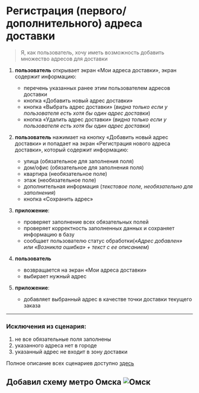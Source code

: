 # Регистрация (первого/дополнительного) адреса доставки 
>Я, как пользователь, хочу иметь возможность добавить множество адресов для доставки

1. **пользователь** открывает экран «Мои адреса доставки», экран содержит информацию:
	* перечень указанных ранее этим пользователем адресов доставки
	* кнопка «Добавить новый адрес доставки»
	* кнопка «Выбрать адрес доставки» (*видна только если у пользователя есть хотя бы один адрес доставки*)
	* кнопка «Удалить адрес доставки» (*видна только если у пользователя есть хотя бы один адрес доставки*)


2. **пользователь** нажимает на кнопку «Добавить новый адрес доставки» и попадает на экран «Регистрация нового адреса доставки», который содержит информацию:
	* улица (обязательное для заполнения поля)
	* дом/офис (обязательное для заполнения поля)
	* квартира (необязательное поле)
	* этаж (необязательное поле)
	* дополнительная информация (*текстовое поле, необязательно для заполнения*)
	* кнопка «Сохранить адрес»

3. **приложение**:
	* проверяет заполнение всех обязательных полей
	* проверяет корректность заполненных данных и сохраняет информацию в базу
	* сообщает пользователю статус обработки(*«Адрес добавлен» или «Возникла ошибка» + текст с ее описанием*)

4. **пользователь** 
	* возвращается на экран «Мои адреса доставки»
	* выбирает нужный адрес

5. **приложение**:
	* добавляет выбранный адрес в качестве точки доставки текущего заказа
------------------------- 
### Исключения из сценария:
1. не все обязательные поля заполнены 
2. указанного адреса нет в городе
3. указанный адрес не входит в зону доставки

Полное описание всех сценариев доступно [здесь](https://hulkbusters-factory.atlassian.net/wiki/spaces/PIZZA7/pages/458753)

## Добавил схему метро Омска ![Омск](https://superomsk.ru/images/news/full/2011/10/6678e076e55787845db13a3a6dc2e85e.jpg)